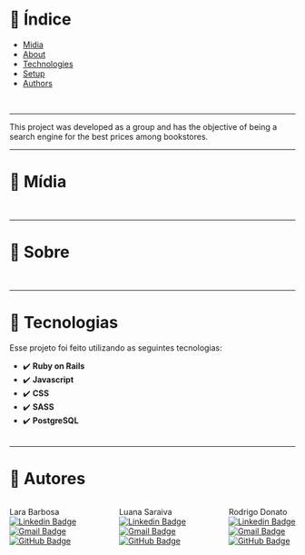 # :pushpin: Índice
- [Midia](#camera_flash-mídia)
- [About](#monocle_face-sobre)
- [Technologies](#rocket-tecnologias)
- [Setup](#hammer_and_wrench-instalação)
- [Authors](#closed_book-autores)
<br />

---

This project was developed as a group and has the objective of being a search engine for the best prices among bookstores.

--- 

# :camera_flash: Mídia


<br />

---
# :monocle_face: Sobre

<br />

---

# :rocket: Tecnologias
Esse projeto foi feito utilizando as seguintes tecnologias: <br>
- :heavy_check_mark: **Ruby on Rails**
- :heavy_check_mark: **Javascript**
- :heavy_check_mark: **CSS**
- :heavy_check_mark: **SASS**
- :heavy_check_mark: **PostgreSQL**
<br><br>
<!-- <br /> -->

<!-- --- -->

<!-- # :hammer_and_wrench: Instalação
**Esse projeto envolve variáveis ambientes, tenha certeza de que você as possui antes de tentar executar!** -->

<!-- 1. Clone o repositório

```bash
git clone git@github.com:PatrickMoraisN/devBeer.git
```

2. Mude para o repositório do projeto

```bash
cd devBeer
```

3. Mude para o diretório de `back-end`

```bash
cd back-end
```

4. Crie um arquivo `.env` na raíz do diretório `back-end`

```bash
## MYSQL

***Deverá ter o MySQL instalado***

MYSQL_HOST=localhost
MYSQL_PORT=3306
MYSQL_USER=SEU_USUÁRIO_MYSQL
MYSQL_PASSWORD=SUA_SENHA_SQL
MYSQL_DB_NAME=delivery-app

## Server

NODE_ENV=development
API_PORT=3001
EVAL_ALWAYS_RESTORE_DEV_DB=true
```

5. Instale as dependências

```bash
npm install
```

6. Inicie o servidor `back-end` e deixe rodando

```bash
npm run dev
```

7. Em outro terminal, mude para o diretório `front-end`

```bash
cd front-end
```

8. Instale as dependências

```bash
npm install
```

9. Inicie o `front-end`

```bash
npm start
```

Ta tudo pronto! Abra em localhost:3000 para ver o app!
Esperamos que goste :) -->

---

# :closed_book: Autores
<div style="display:flex;justify-content:space-between">

Lara Barbosa <br>
[![Linkedin Badge](https://img.shields.io/badge/LinkedIn-0077B5?style=for-the-badge&logo=linkedin&logoColor=white&link=https://https://www.linkedin.com/in/lara-barbosa/)](https://www.linkedin.com/in/lara-barbosa/)<br>
[![Gmail Badge](https://img.shields.io/badge/Gmail-D14836?style=for-the-badge&logo=gmail&logoColor=white)](mailto:@gmail.com)<br>
[![GitHub Badge](https://img.shields.io/badge/GitHub-100000?style=for-the-badge&logo=github&logoColor=white)](https://github.com/laralprb)

Luana Saraiva <br>
[![Linkedin Badge](https://img.shields.io/badge/LinkedIn-0077B5?style=for-the-badge&logo=linkedin&logoColor=white&link=https://www.linkedin.com/in/marcelo-mauricio-jr/)](https://www.linkedin.com/in/saraivaluana/)<br>
[![Gmail Badge](https://img.shields.io/badge/Gmail-D14836?style=for-the-badge&logo=gmail&logoColor=white)](mailto:saraivaluana20@gmail.com)<br>
[![GitHub Badge](https://img.shields.io/badge/GitHub-100000?style=for-the-badge&logo=github&logoColor=white)](https://github.com/waitoair)

Rodrigo Donato <br>
[![Linkedin Badge](https://img.shields.io/badge/LinkedIn-0077B5?style=for-the-badge&logo=linkedin&logoColor=white&link=https://www.linkedin.com/in/gabrielpereiraalvesmoreira/)](https://www.linkedin.com/in/rodrigosanchezdonato/)<br>
[![Gmail Badge](https://img.shields.io/badge/Gmail-D14836?style=for-the-badge&logo=gmail&logoColor=white)](mailto:@gmail.com)<br>
[![GitHub Badge](https://img.shields.io/badge/GitHub-100000?style=for-the-badge&logo=github&logoColor=white)](https://github.com/RodrigoSanchezDonato)

</div>
